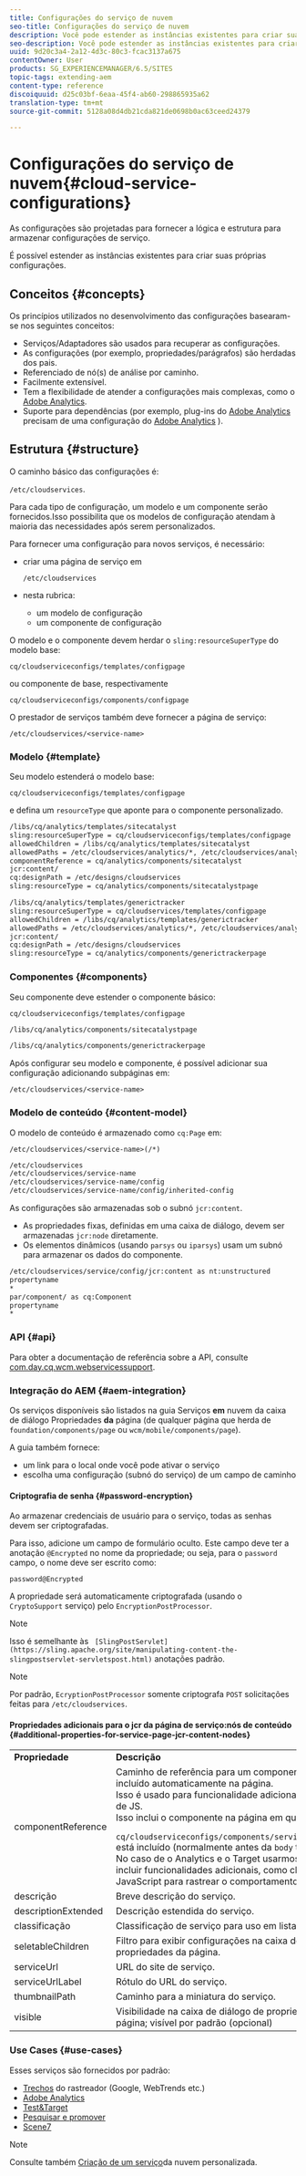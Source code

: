 ```yaml
---
title: Configurações do serviço de nuvem
seo-title: Configurações do serviço de nuvem
description: Você pode estender as instâncias existentes para criar suas próprias configurações
seo-description: Você pode estender as instâncias existentes para criar suas próprias configurações
uuid: 9d20c3a4-2a12-4d3c-80c3-fcac3137a675
contentOwner: User
products: SG_EXPERIENCEMANAGER/6.5/SITES
topic-tags: extending-aem
content-type: reference
discoiquuid: d25c03bf-6eaa-45f4-ab60-298865935a62
translation-type: tm+mt
source-git-commit: 5128a08d4db21cda821de0698b0ac63ceed24379

---
```



# Configurações do serviço de nuvem{#cloud-service-configurations}

As configurações são projetadas para fornecer a lógica e estrutura para armazenar configurações de serviço.

É possível estender as instâncias existentes para criar suas próprias configurações.

##  Conceitos {#concepts}

Os princípios utilizados no desenvolvimento das configurações basearam-se nos seguintes conceitos:

* Serviços/Adaptadores são usados para recuperar as configurações.
* As configurações (por exemplo, propriedades/parágrafos) são herdadas dos pais.
* Referenciado de nó(s) de análise por caminho.
* Facilmente extensível.
* Tem a flexibilidade de atender a configurações mais complexas, como o [Adobe Analytics](/help/sites-administering/marketing-cloud.md#integrating-with-adobe-analytics).
* Suporte para dependências (por exemplo, plug-ins do [Adobe Analytics](/help/sites-administering/marketing-cloud.md#integrating-with-adobe-analytics) precisam de uma configuração do [Adobe Analytics](/help/sites-administering/marketing-cloud.md#integrating-with-adobe-analytics) ).

## Estrutura {#structure}

O caminho básico das configurações é:

`/etc/cloudservices`.

Para cada tipo de configuração, um modelo e um componente serão fornecidos.Isso possibilita que os modelos de configuração atendam à maioria das necessidades após serem personalizados.

Para fornecer uma configuração para novos serviços, é necessário:

* criar uma página de serviço em

   `/etc/cloudservices`

* nesta rubrica:

   * um modelo de configuração
   * um componente de configuração

O modelo e o componente devem herdar o `sling:resourceSuperType` do modelo base:

`cq/cloudserviceconfigs/templates/configpage`

ou componente de base, respectivamente

`cq/cloudserviceconfigs/components/configpage`

O prestador de serviços também deve fornecer a página de serviço:

`/etc/cloudservices/<service-name>`

### Modelo {#template}

Seu modelo estenderá o modelo base:

`cq/cloudserviceconfigs/templates/configpage`

e defina um `resourceType` que aponte para o componente personalizado.

```xml
/libs/cq/analytics/templates/sitecatalyst
sling:resourceSuperType = cq/cloudserviceconfigs/templates/configpage
allowedChildren = /libs/cq/analytics/templates/sitecatalyst
allowedPaths = /etc/cloudservices/analytics/*, /etc/cloudservices/analytics/.*
componentReference = cq/analytics/components/sitecatalyst
jcr:content/
cq:designPath = /etc/designs/cloudservices
sling:resourceType = cq/analytics/components/sitecatalystpage

/libs/cq/analytics/templates/generictracker
sling:resourceSuperType = cq/cloudservices/templates/configpage
allowedChildren = /libs/cq/analytics/templates/generictracker
allowedPaths = /etc/cloudservices/analytics/*, /etc/cloudservices/analytics/.*
jcr:content/
cq:designPath = /etc/designs/cloudservices
sling:resourceType = cq/analytics/components/generictrackerpage
```

### Componentes {#components}

Seu componente deve estender o componente básico:

`cq/cloudserviceconfigs/templates/configpage`

```xml
/libs/cq/analytics/components/sitecatalystpage

/libs/cq/analytics/components/generictrackerpage
```

Após configurar seu modelo e componente, é possível adicionar sua configuração adicionando subpáginas em:

`/etc/cloudservices/<service-name>`

### Modelo de conteúdo {#content-model}

O modelo de conteúdo é armazenado como `cq:Page` em:

`/etc/cloudservices/<service-name>(/*)`

```xml
/etc/cloudservices
/etc/cloudservices/service-name
/etc/cloudservices/service-name/config
/etc/cloudservices/service-name/config/inherited-config
```

As configurações são armazenadas sob o subnó `jcr:content`.

* As propriedades fixas, definidas em uma caixa de diálogo, devem ser armazenadas `jcr:node` diretamente.
* Os elementos dinâmicos (usando `parsys` ou `iparsys`) usam um subnó para armazenar os dados do componente.

```xml
/etc/cloudservices/service/config/jcr:content as nt:unstructured
propertyname
*
par/component/ as cq:Component
propertyname
*
```

### API {#api}

Para obter a documentação de referência sobre a API, consulte [com.day.cq.wcm.webservicessupport](https://helpx.adobe.com/experience-manager/6-5/sites/developing/using/reference-materials/javadoc/com/day/cq/wcm/webservicesupport/package-summary.html).

### Integração do AEM {#aem-integration}

Os serviços disponíveis são listados na guia Serviços **em** nuvem da caixa de diálogo Propriedades **da** página (de qualquer página que herda de `foundation/components/page` ou `wcm/mobile/components/page`).

A guia também fornece:

* um link para o local onde você pode ativar o serviço
* escolha uma configuração (subnó do serviço) de um campo de caminho

#### Criptografia de senha {#password-encryption}

Ao armazenar credenciais de usuário para o serviço, todas as senhas devem ser criptografadas.

Para isso, adicione um campo de formulário oculto. Este campo deve ter a anotação `@Encrypted` no nome da propriedade; ou seja, para o `password` campo, o nome deve ser escrito como:

`password@Encrypted`

A propriedade será automaticamente criptografada (usando o `CryptoSupport` serviço) pelo `EncryptionPostProcessor`.

>[!NOTE]
>
>Isso é semelhante às ` [SlingPostServlet](https://sling.apache.org/site/manipulating-content-the-slingpostservlet-servletspost.html)` anotações padrão.

>[!NOTE]
>
>Por padrão, `EcryptionPostProcessor` somente criptografa `POST` solicitações feitas para `/etc/cloudservices`.

#### Propriedades adicionais para o jcr da página de serviço:nós de conteúdo {#additional-properties-for-service-page-jcr-content-nodes}

<table>
 <tbody>
  <tr>
   <td><strong>Propriedade</strong></td>
   <td><strong>Descrição</strong></td>
  </tr>
  <tr>
   <td>componentReference</td>
   <td>Caminho de referência para um componente a ser incluído automaticamente na página.<br /> Isso é usado para funcionalidade adicional e inclusões de JS.<br /> Isso inclui o componente na página em que<br /> <code> cq/cloudserviceconfigs/components/servicecomponents</code><br /> está incluído (normalmente antes da <code>body</code> tag).<br /> No caso de o Analytics e o Target usarmos isso para incluir funcionalidades adicionais, como chamadas JavaScript para rastrear o comportamento do visitante.</td>
  </tr>
  <tr>
   <td>descrição</td>
   <td>Breve descrição do serviço.<br /> </td>
  </tr>
  <tr>
   <td>descriptionExtended</td>
   <td>Descrição estendida do serviço.</td>
  </tr>
  <tr>
   <td>classificação</td>
   <td>Classificação de serviço para uso em listagens.</td>
  </tr>
  <tr>
   <td>seletableChildren</td>
   <td>Filtro para exibir configurações na caixa de diálogo de propriedades da página.</td>
  </tr>
  <tr>
   <td>serviceUrl</td>
   <td>URL do site de serviço.</td>
  </tr>
  <tr>
   <td>serviceUrlLabel</td>
   <td>Rótulo do URL do serviço.</td>
  </tr>
  <tr>
   <td>thumbnailPath</td>
   <td>Caminho para a miniatura do serviço.</td>
  </tr>
  <tr>
   <td>visible</td>
   <td>Visibilidade na caixa de diálogo de propriedades da página; visível por padrão (opcional)</td>
  </tr>
 </tbody>
</table>

### Use Cases {#use-cases}

Esses serviços são fornecidos por padrão:

* [Trechos](/help/sites-administering/external-providers.md) do rastreador (Google, WebTrends etc.)
* [Adobe Analytics](/help/sites-administering/marketing-cloud.md#integrating-with-adobe-analytics)
* [Test&amp;Target](/help/sites-administering/marketing-cloud.md#integrating-with-adobe-target)
* [Pesquisar e promover](/help/sites-administering/marketing-cloud.md#integrating-with-search-promote)
* [Scene7](/help/sites-administering/marketing-cloud.md#integrating-with-scene)

>[!NOTE]
>
>Consulte também [Criação de um serviço](/help/sites-developing/extending-cloud-config-custom-cloud.md)da nuvem personalizada.

